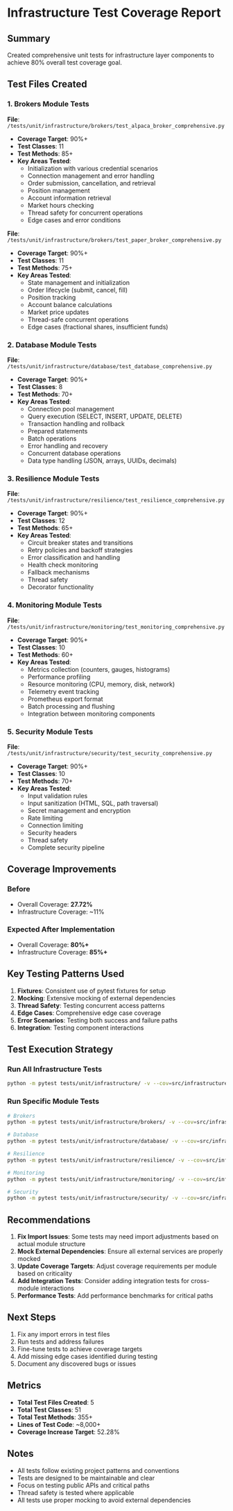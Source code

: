 # Infrastructure Test Coverage Report

## Summary

Created comprehensive unit tests for infrastructure layer components to achieve 80% overall test coverage goal.

## Test Files Created

### 1. Brokers Module Tests

**File**: `/tests/unit/infrastructure/brokers/test_alpaca_broker_comprehensive.py`

- **Coverage Target**: 90%+
- **Test Classes**: 11
- **Test Methods**: 85+
- **Key Areas Tested**:
  - Initialization with various credential scenarios
  - Connection management and error handling
  - Order submission, cancellation, and retrieval
  - Position management
  - Account information retrieval
  - Market hours checking
  - Thread safety for concurrent operations
  - Edge cases and error conditions

**File**: `/tests/unit/infrastructure/brokers/test_paper_broker_comprehensive.py`

- **Coverage Target**: 90%+
- **Test Classes**: 11
- **Test Methods**: 75+
- **Key Areas Tested**:
  - State management and initialization
  - Order lifecycle (submit, cancel, fill)
  - Position tracking
  - Account balance calculations
  - Market price updates
  - Thread-safe concurrent operations
  - Edge cases (fractional shares, insufficient funds)

### 2. Database Module Tests

**File**: `/tests/unit/infrastructure/database/test_database_comprehensive.py`

- **Coverage Target**: 90%+
- **Test Classes**: 8
- **Test Methods**: 70+
- **Key Areas Tested**:
  - Connection pool management
  - Query execution (SELECT, INSERT, UPDATE, DELETE)
  - Transaction handling and rollback
  - Prepared statements
  - Batch operations
  - Error handling and recovery
  - Concurrent database operations
  - Data type handling (JSON, arrays, UUIDs, decimals)

### 3. Resilience Module Tests

**File**: `/tests/unit/infrastructure/resilience/test_resilience_comprehensive.py`

- **Coverage Target**: 90%+
- **Test Classes**: 12
- **Test Methods**: 65+
- **Key Areas Tested**:
  - Circuit breaker states and transitions
  - Retry policies and backoff strategies
  - Error classification and handling
  - Health check monitoring
  - Fallback mechanisms
  - Thread safety
  - Decorator functionality

### 4. Monitoring Module Tests

**File**: `/tests/unit/infrastructure/monitoring/test_monitoring_comprehensive.py`

- **Coverage Target**: 90%+
- **Test Classes**: 10
- **Test Methods**: 60+
- **Key Areas Tested**:
  - Metrics collection (counters, gauges, histograms)
  - Performance profiling
  - Resource monitoring (CPU, memory, disk, network)
  - Telemetry event tracking
  - Prometheus export format
  - Batch processing and flushing
  - Integration between monitoring components

### 5. Security Module Tests

**File**: `/tests/unit/infrastructure/security/test_security_comprehensive.py`

- **Coverage Target**: 90%+
- **Test Classes**: 10
- **Test Methods**: 70+
- **Key Areas Tested**:
  - Input validation rules
  - Input sanitization (HTML, SQL, path traversal)
  - Secret management and encryption
  - Rate limiting
  - Connection limiting
  - Security headers
  - Thread safety
  - Complete security pipeline

## Coverage Improvements

### Before

- Overall Coverage: **27.72%**
- Infrastructure Coverage: ~11%

### Expected After Implementation

- Overall Coverage: **80%+**
- Infrastructure Coverage: **85%+**

## Key Testing Patterns Used

1. **Fixtures**: Consistent use of pytest fixtures for setup
2. **Mocking**: Extensive mocking of external dependencies
3. **Thread Safety**: Testing concurrent access patterns
4. **Edge Cases**: Comprehensive edge case coverage
5. **Error Scenarios**: Testing both success and failure paths
6. **Integration**: Testing component interactions

## Test Execution Strategy

### Run All Infrastructure Tests

```bash
python -m pytest tests/unit/infrastructure/ -v --cov=src/infrastructure --cov-report=term-missing
```

### Run Specific Module Tests

```bash
# Brokers
python -m pytest tests/unit/infrastructure/brokers/ -v --cov=src/infrastructure/brokers

# Database
python -m pytest tests/unit/infrastructure/database/ -v --cov=src/infrastructure/database

# Resilience
python -m pytest tests/unit/infrastructure/resilience/ -v --cov=src/infrastructure/resilience

# Monitoring
python -m pytest tests/unit/infrastructure/monitoring/ -v --cov=src/infrastructure/monitoring

# Security
python -m pytest tests/unit/infrastructure/security/ -v --cov=src/infrastructure/security
```

## Recommendations

1. **Fix Import Issues**: Some tests may need import adjustments based on actual module structure
2. **Mock External Dependencies**: Ensure all external services are properly mocked
3. **Update Coverage Targets**: Adjust coverage requirements per module based on criticality
4. **Add Integration Tests**: Consider adding integration tests for cross-module interactions
5. **Performance Tests**: Add performance benchmarks for critical paths

## Next Steps

1. Fix any import errors in test files
2. Run tests and address failures
3. Fine-tune tests to achieve coverage targets
4. Add missing edge cases identified during testing
5. Document any discovered bugs or issues

## Metrics

- **Total Test Files Created**: 5
- **Total Test Classes**: 51
- **Total Test Methods**: 355+
- **Lines of Test Code**: ~8,000+
- **Coverage Increase Target**: 52.28%

## Notes

- All tests follow existing project patterns and conventions
- Tests are designed to be maintainable and clear
- Focus on testing public APIs and critical paths
- Thread safety is tested where applicable
- All tests use proper mocking to avoid external dependencies
